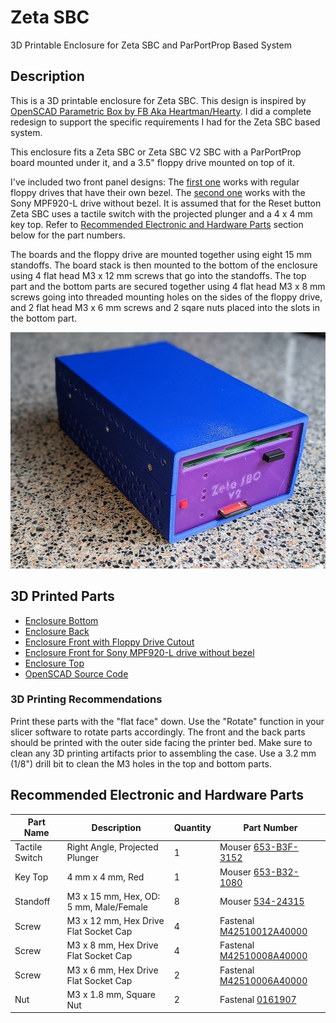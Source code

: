 # Zeta SBC
3D Printable Enclosure for Zeta SBC and ParPortProp Based System

## Description
This is a 3D printable enclosure for Zeta SBC. This design is inspired by [OpenSCAD Parametric Box by FB Aka Heartman/Hearty](http://heartygfx.blogspot.com).
I did a complete redesign to support the specific requirements I had for the Zeta SBC based system.

This enclosure fits a Zeta SBC or Zeta SBC V2 SBC with a ParPortProp board mounted under it, and a 3.5" floppy drive mounted on top of it.

I've included two front panel designs: The [first one](Zeta-Front-Floppy_with_Bezel.stl) works with regular floppy drives that
have their own bezel. The [second one](Zeta-Front-Floppy_no_Bezel_Sony.stl) works with the Sony MPF920-L drive without bezel.
It is assumed that for the Reset button Zeta SBC uses a tactile switch with the projected plunger and a 4 x 4 mm key top.
Refer to [Recommended Electronic and Hardware Parts](#recommended-electronic-and-hardware-parts) section below for the part numbers.

The boards and the floppy drive are mounted together using eight 15 mm standoffs.
The board stack is then mounted to the bottom of the enclosure using 4 flat head M3 x 12 mm screws that go into the standoffs.
The top part and the bottom parts are secured together using 4 flat head M3 x 8 mm screws going into threaded mounting holes
on the sides of the floppy drive, and 2 flat head M3 x 6 mm screws and 2 sqare nuts placed into the slots in the bottom part.

![Zeta SBC Case - Assembled](Zeta-Case-Assembled.jpg)

## 3D Printed Parts

* [Enclosure Bottom](Zeta-Bottom.stl)
* [Enclosure Back](Zeta-Back.stl)
* [Enclosure Front with Floppy Drive Cutout](Zeta-Front-Floppy_with_Bezel.stl)
* [Enclosure Front for Sony MPF920-L drive without bezel](Zeta-Front-Floppy_no_Bezel_Sony.stl)
* [Enclosure Top](Zeta-Top.stl)
* [OpenSCAD Source Code](CaseGenerator-Zeta.scad)

### 3D Printing Recommendations

Print these parts with the "flat face" down. Use the "Rotate" function in your slicer software to rotate parts accordingly.
The front and the back parts should be printed with the outer side facing the printer bed.
Make sure to clean any 3D printing artifacts prior to assembling the case.
Use a 3.2 mm (1/8") drill bit to clean the M3 holes in the top and bottom parts.

## Recommended Electronic and Hardware Parts

Part Name      | Description                      | Quantity | Part Number
-------------- | -------------------------------- | -------- | ------------------
Tactile Switch | Right Angle, Projected Plunger   | 1        | Mouser [653-B3F-3152](https://www.mouser.com/ProductDetail/653-B3F-3152)
Key Top        | 4 mm x 4 mm, Red                 | 1        | Mouser [653-B32-1080](https://www.mouser.com/ProductDetail/653-B32-1080)
Standoff       | M3 x 15 mm, Hex, OD: 5 mm, Male/Female | 8  | Mouser [534-24315](https://www.mouser.com/ProductDetail/534-24315)
Screw          | M3 x 12 mm, Hex Drive Flat Socket Cap | 4   | Fastenal [M42510012A40000](https://www.fastenal.com/products/details/M42510012A40000)
Screw          | M3 x 8 mm, Hex Drive Flat Socket Cap | 4    | Fastenal [M42510008A40000](https://www.fastenal.com/products/details/M42510008A40000)
Screw          | M3 x 6 mm, Hex Drive Flat Socket Cap | 2    | Fastenal [M42510006A40000](https://www.fastenal.com/products/details/M42510006A40000)
Nut            | M3 x 1.8 mm, Square Nut          | 2        | Fastenal [0161907](https://www.fastenal.com/products/details/0161907)
